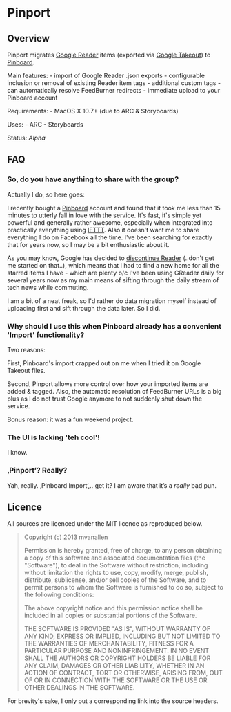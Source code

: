 Pinport
=======

Overview
--------

Pinport migrates [Google Reader](https://www.google.com/reader) items (exported via [Google Takeout](https://www.google.com/takeout/)) to [Pinboard](https://pinboard.in/).

Main features:
    - import of Google Reader .json exports
    - configurable inclusion or removal of existing Reader item tags
    - additional custom tags
    - can automatically resolve FeedBurner redirects
    - immediate upload to your Pinboard account

Requirements:
    - MacOS X 10.7+ (due to ARC & Storyboards)

Uses:
    - ARC
    - Storyboards

Status: *Alpha*

FAQ
---

### So, do you have anything to share with the group?

Actually I do, so here goes:

I recently bought a [Pinboard](https://pinboard.in/) account and found that it took me less than 15 minutes to utterly fall in love with the service. It's fast, it's simple yet powerful and generally rather awesome, especially when integrated into practically everything using [IFTTT](https://ifttt.com). Also it doesn't want me to share everything I do on Facebook all the time. I've been searching for exactly that for years now, so I may be a bit enthusiastic about it.

As you may know, Google has decided to [discontinue Reader](http://googleblog.blogspot.com/2013/03/a-second-spring-of-cleaning.html) (..don't get me started on that..), which means that I had to find a new home for all the starred items I have - which are plenty b/c I've been using GReader daily for several years now as my main means of sifting through the daily stream of tech news while commuting.

I am a bit of a neat freak, so I'd rather do data migration myself instead of uploading first and sift through the data later. So I did.

### Why should I use this when Pinboard already has a convenient 'Import' functionality?

Two reasons:

First, Pinboard's import crapped out on me when I tried it on Google Takeout files.

Second, Pinport allows more control over how your imported items are added & tagged. Also, the automatic resolution of FeedBurner URLs is a big plus as I do not trust Google anymore to not suddenly shut down the service.

Bonus reason: it was a fun weekend project.

### The UI is lacking 'teh cool'!

I know.

### ‚Pinport‘? Really?

Yah, really. ‚Pinboard Import‘,.. get it? I am aware that it’s a *really* bad pun.


Licence
-------

All sources are licenced under the MIT licence as reproduced below.

>Copyright (c) 2013 mvanallen
>
>Permission is hereby granted, free of charge, to any person obtaining a copy of this software and associated documentation files (the "Software"), to deal in the Software without restriction, including without limitation the rights to use, copy, modify, merge, publish, distribute, sublicense, and/or sell copies of the Software, and to permit persons to whom the Software is furnished to do so, subject to the following conditions:
>
>The above copyright notice and this permission notice shall be included in all copies or substantial portions of the Software.
>
>THE SOFTWARE IS PROVIDED "AS IS", WITHOUT WARRANTY OF ANY KIND, EXPRESS OR IMPLIED, INCLUDING BUT NOT LIMITED TO THE WARRANTIES OF MERCHANTABILITY, FITNESS FOR A PARTICULAR PURPOSE AND NONINFRINGEMENT. IN NO EVENT SHALL THE AUTHORS OR COPYRIGHT HOLDERS BE LIABLE FOR ANY CLAIM, DAMAGES OR OTHER LIABILITY, WHETHER IN AN ACTION OF CONTRACT, TORT OR OTHERWISE, ARISING FROM, OUT OF OR IN CONNECTION WITH THE SOFTWARE OR THE USE OR OTHER DEALINGS IN THE SOFTWARE.

For brevity's sake, I only put a corresponding link into the source headers.
